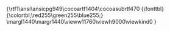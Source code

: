 {\rtf1\ansi\ansicpg949\cocoartf1404\cocoasubrtf470
{\fonttbl}
{\colortbl;\red255\green255\blue255;}
\margl1440\margr1440\vieww11760\viewh9000\viewkind0
}
